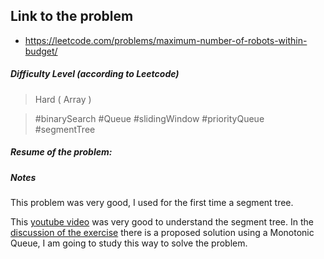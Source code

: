 ## Link to the problem
 
 - https://leetcode.com/problems/maximum-number-of-robots-within-budget/
 
##### Difficulty Level (according to Leetcode)
 
 > Hard ( Array )

 > #binarySearch #Queue #slidingWindow #priorityQueue #segmentTree
 
##### Resume of the problem:




##### Notes

This problem was very good, I used for the first time a segment tree.

This [youtube video](https://www.youtube.com/watch?v=1qpUfxVBGaY) was very good to understand the segment tree.
In the [discussion of the exercise](https://leetcode.com/problems/maximum-number-of-robots-within-budget/discuss/2524838/JavaC%2B%2BPython-Sliding-Window-O(n)-Solution)
there is a proposed solution using a Monotonic Queue, I am going to study this way to solve the problem.
  